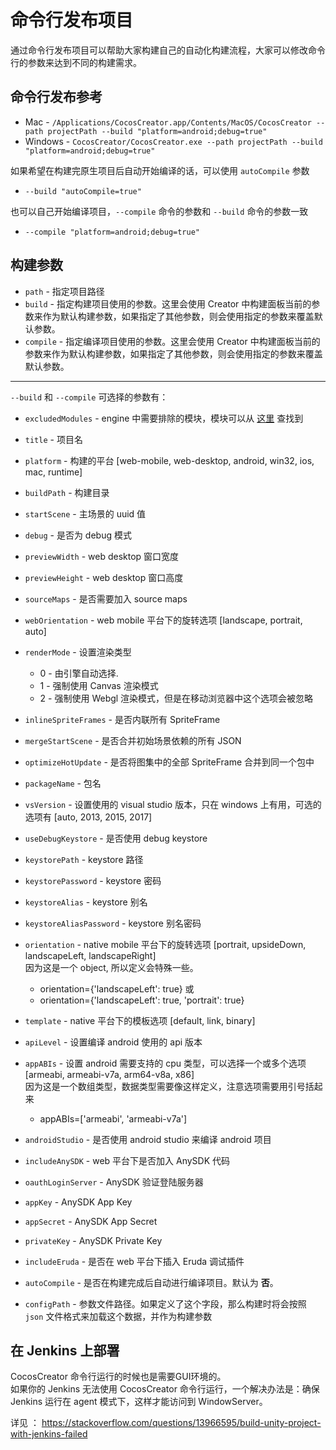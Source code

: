 # 命令行发布项目

通过命令行发布项目可以帮助大家构建自己的自动化构建流程，大家可以修改命令行的参数来达到不同的构建需求。

## 命令行发布参考
 - Mac - `/Applications/CocosCreator.app/Contents/MacOS/CocosCreator --path projectPath --build "platform=android;debug=true"`
 - Windows - `CocosCreator/CocosCreator.exe --path projectPath --build "platform=android;debug=true"`

如果希望在构建完原生项目后自动开始编译的话，可以使用 `autoCompile` 参数   
 - `--build "autoCompile=true"`

也可以自己开始编译项目，`--compile` 命令的参数和 `--build` 命令的参数一致   
 - `--compile "platform=android;debug=true"`

## 构建参数 
 - `path` - 指定项目路径
 - `build` - 指定构建项目使用的参数。这里会使用 Creator 中构建面板当前的参数来作为默认构建参数，如果指定了其他参数，则会使用指定的参数来覆盖默认参数。
 - `compile` - 指定编译项目使用的参数。这里会使用 Creator 中构建面板当前的参数来作为默认构建参数，如果指定了其他参数，则会使用指定的参数来覆盖默认参数。

---

 `--build` 和 `--compile` 可选择的参数有：

 - `excludedModules` - engine 中需要排除的模块，模块可以从 [这里](https://github.com/cocos-creator/engine/blob/master/modules.json) 查找到
 - `title` - 项目名
 - `platform` - 构建的平台 [web-mobile, web-desktop, android, win32, ios, mac, runtime]
 - `buildPath` - 构建目录
 - `startScene` - 主场景的 uuid 值
 - `debug` - 是否为 debug 模式
 - `previewWidth` - web desktop 窗口宽度
 - `previewHeight` - web desktop 窗口高度
 - `sourceMaps` - 是否需要加入 source maps
 - `webOrientation` - web mobile 平台下的旋转选项 [landscape, portrait, auto]
 - `renderMode` - 设置渲染类型
   - 0 - 由引擎自动选择.
   - 1 - 强制使用 Canvas 渲染模式
   - 2 - 强制使用 Webgl 渲染模式，但是在移动浏览器中这个选项会被忽略
 
 - `inlineSpriteFrames` - 是否内联所有 SpriteFrame
 - `mergeStartScene` - 是否合并初始场景依赖的所有 JSON
 - `optimizeHotUpdate` - 是否将图集中的全部 SpriteFrame 合并到同一个包中

 - `packageName` - 包名
 - `vsVersion` - 设置使用的 visual studio 版本，只在 windows 上有用，可选的选项有 [auto, 2013, 2015, 2017]
 - `useDebugKeystore` - 是否使用 debug keystore
 - `keystorePath` - keystore 路径
 - `keystorePassword` - keystore 密码
 - `keystoreAlias` - keystore 别名
 - `keystoreAliasPassword` - keystore 别名密码
 - `orientation` - native mobile 平台下的旋转选项 [portrait, upsideDown, landscapeLeft, landscapeRight]   
   因为这是一个 object, 所以定义会特殊一些。   
   - orientation={'landscapeLeft': true} 或   
   - orientation={'landscapeLeft': true, 'portrait': true}
 - `template` - native 平台下的模板选项 [default, link, binary]
 
 - `apiLevel` - 设置编译 android 使用的 api 版本
 - `appABIs` - 设置 android 需要支持的 cpu 类型，可以选择一个或多个选项 [armeabi, armeabi-v7a, arm64-v8a, x86]   
   因为这是一个数组类型，数据类型需要像这样定义，注意选项需要用引号括起来
   - appABIs=['armeabi', 'armeabi-v7a']
 
 - `androidStudio` - 是否使用 android studio 来编译 android 项目
 
 - `includeAnySDK` - web 平台下是否加入 AnySDK 代码
 - `oauthLoginServer` - AnySDK 验证登陆服务器
 - `appKey` - AnySDK App Key
 - `appSecret` - AnySDK App Secret
 - `privateKey` - AnySDK Private Key

 - `includeEruda` - 是否在 web 平台下插入 Eruda 调试插件

 - `autoCompile` - 是否在构建完成后自动进行编译项目。默认为 **否**。

 - `configPath` - 参数文件路径。如果定义了这个字段，那么构建时将会按照 `json` 文件格式来加载这个数据，并作为构建参数

## 在 Jenkins 上部署

CocosCreator 命令行运行的时候也是需要GUI环境的。   
如果你的 Jenkins 无法使用 CocosCreator 命令行运行，一个解决办法是：确保 Jenkins 运行在 agent 模式下，这样才能访问到 WindowServer。

详见 ：
https://stackoverflow.com/questions/13966595/build-unity-project-with-jenkins-failed


